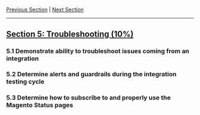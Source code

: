 #

[Previous Section](./4.md) | [Next Section](./6.md)

-----

## [Section 5: Troubleshooting (10%)](./5.md)

### **5.1**  Demonstrate ability to troubleshoot issues coming from an integration

### **5.2**  Determine alerts and guardrails during the integration testing cycle

### **5.3**  Determine how to subscribe to and properly use the Magento Status pages


